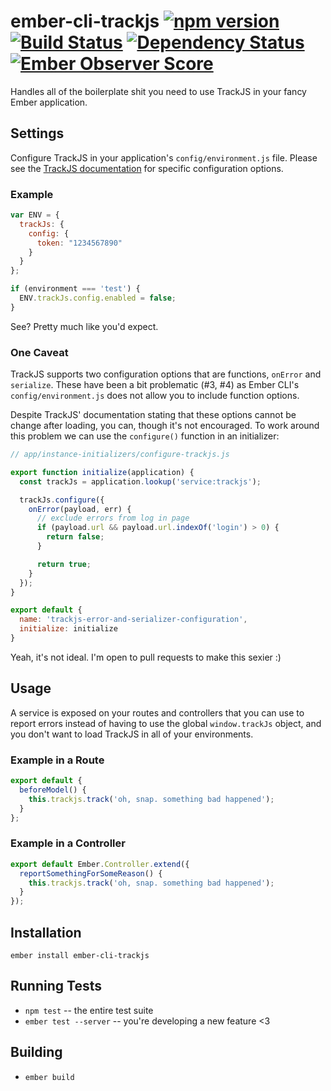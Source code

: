 # ember-cli-trackjs [![npm version][npm-badge]][npm-badge-url] [![Build Status][travis-badge]][travis-badge-url] [![Dependency Status][david-badge]][david-badge-url] [![Ember Observer Score][ember-observer]][ember-observer-url]

Handles all of the boilerplate shit you need to use TrackJS in your fancy Ember
application.

## Settings

Configure TrackJS in your application's `config/environment.js` file. Please
see the [TrackJS documentation](http://docs.trackjs.com/Examples/Developing_Locally)
for specific configuration options.

### Example

```javascript
var ENV = {
  trackJs: {
    config: {
      token: "1234567890"
    }
  }
};

if (environment === 'test') {
  ENV.trackJs.config.enabled = false;
}
```

See? Pretty much like you'd expect.

### One Caveat

TrackJS supports two configuration options that are functions, `onError` and
`serialize`. These have been a bit problematic (#3, #4) as Ember CLI's
`config/environment.js` does not allow you to include function options.

Despite TrackJS' documentation stating that these options cannot be change
after loading, you can, though it's not encouraged. To work around this
problem we can use the `configure()` function in an initializer:

```javascript
// app/instance-initializers/configure-trackjs.js

export function initialize(application) {
  const trackJs = application.lookup('service:trackjs');

  trackJs.configure({
    onError(payload, err) {
      // exclude errors from log in page
      if (payload.url && payload.url.indexOf('login') > 0) {
        return false;
      }

      return true;
    }
  });
}

export default {
  name: 'trackjs-error-and-serializer-configuration',
  initialize: initialize
}
```

Yeah, it's not ideal. I'm open to pull requests to make this sexier :)

## Usage

A service is exposed on your routes and controllers that you can use to report
errors instead of having to use the global `window.trackJs` object, and you
don't want to load TrackJS in all of your environments.

### Example in a Route

```javascript
export default {
  beforeModel() {
    this.trackjs.track('oh, snap. something bad happened');
  }
};
```

### Example in a Controller

```javascript
export default Ember.Controller.extend({
  reportSomethingForSomeReason() {
    this.trackjs.track('oh, snap. something bad happened');
  }
});
```

## Installation

```
ember install ember-cli-trackjs
```

## Running Tests

* `npm test` -- the entire test suite
* `ember test --server` -- you're developing a new feature <3

## Building

* `ember build`

[npm-badge]: https://badge.fury.io/js/ember-cli-trackjs.svg
[npm-badge-url]: (http://badge.fury.io/js/ember-cli-trackjs)
[travis-badge]: https://travis-ci.org/jherdman/ember-cli-trackjs.svg?branch=master
[travis-badge-url]: https://travis-ci.org/jherdman/ember-cli-trackjs
[david-badge]: https://david-dm.org/jherdman/ember-cli-trackjs.svg
[david-badge-url]: https://david-dm.org/jherdman/ember-cli-trackjs
[ember-observer]: http://emberobserver.com/badges/ember-cli-trackjs.svg
[ember-observer-url]: http://emberobserver.com/addons/ember-cli-trackjs
